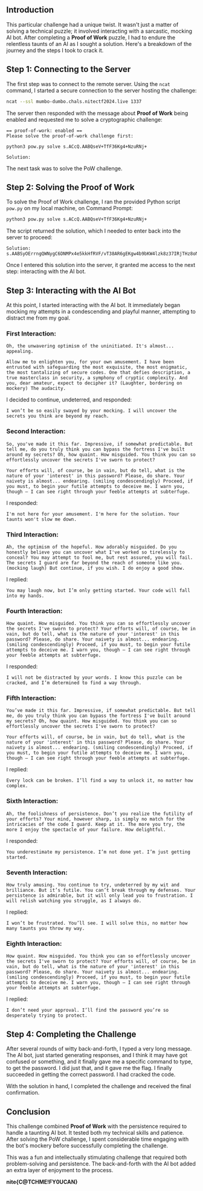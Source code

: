 ## Introduction

This particular challenge had a unique twist. It wasn't just a matter of solving a technical puzzle; it involved interacting with a sarcastic, mocking AI bot. After completing a **Proof of Work** puzzle, I had to endure the relentless taunts of an AI as I sought a solution. Here's a breakdown of the journey and the steps I took to crack it.

## Step 1: Connecting to the Server

The first step was to connect to the remote server. Using the `ncat` command, I started a secure connection to the server hosting the challenge:

```bash
ncat --ssl mumbo-dumbo.chals.nitectf2024.live 1337
```

The server then responded with the message about **Proof of Work** being enabled and requested me to solve a cryptographic challenge:

```
== proof-of-work: enabled ==
Please solve the proof-of-work challenge first:

python3 pow.py solve s.ACcQ.AABQseV+TfF36Kg4+NzuRNj+

Solution:
```

The next task was to solve the PoW challenge.

## Step 2: Solving the Proof of Work

To solve the Proof of Work challenge, I ran the provided Python script `pow.py` on my local machine, on Command Prompt:

```bash
python3 pow.py solve s.ACcQ.AABQseV+TfF36Kg4+NzuRNj+
```

The script returned the solution, which I needed to enter back into the server to proceed:

```
Solution: s.AABSyOErrngQWNygC6DNMPx4e5kkHfRVF/vT38AR6gEKgw4b9bKW4lzk8z37IRjTHz8oNdoMYRnti1AaHzmv2dZUBAZcomT6wKF12EXUpYMHJml5MYCguv1llzWUaMtfJ9UagJReLprgWWo0I71QpxWKl3OGnAHWDBOhBtLd1eE2trO8pTHrKA2UCutmEjqLlzgoHYx2erOhovj+q81VHM/X
```

Once I entered this solution into the server, it granted me access to the next step: interacting with the AI bot.

## Step 3: Interacting with the AI Bot

At this point, I started interacting with the AI bot. It immediately began mocking my attempts in a condescending and playful manner, attempting to distract me from my goal.

### First Interaction:

```
Oh, the unwavering optimism of the uninitiated. It's almost... appealing.

Allow me to enlighten you, for your own amusement. I have been entrusted with safeguarding the most exquisite, the most enigmatic, the most tantalizing of secure codes. One that defies description, a true masterclass in security, a symphony of cryptic complexity. And you, dear amateur, expect to decipher it? (Laughter, bordering on mockery) The audacity.
```

I decided to continue, undeterred, and responded:

```
I won’t be so easily swayed by your mocking. I will uncover the secrets you think are beyond my reach.
```

### Second Interaction:

```
So, you've made it this far. Impressive, if somewhat predictable. But tell me, do you truly think you can bypass the fortress I've built around my secrets? Oh, how quaint. How misguided. You think you can so effortlessly uncover the secrets I've sworn to protect?

Your efforts will, of course, be in vain, but do tell, what is the nature of your 'interest' in this password? Please, do share. Your naivety is almost... endearing. (smiling condescendingly) Proceed, if you must, to begin your futile attempts to deceive me. I warn you, though – I can see right through your feeble attempts at subterfuge.
```

I responded:

```
I'm not here for your amusement. I'm here for the solution. Your taunts won't slow me down.
```

### Third Interaction:

```
Ah, the optimism of the hopeful. How adorably misguided. Do you honestly believe you can uncover what I've worked so tirelessly to conceal? You may attempt to fool me, but rest assured, you will fail. The secrets I guard are far beyond the reach of someone like you. (mocking laugh) But continue, if you wish. I do enjoy a good show.
```

I replied:

```
You may laugh now, but I’m only getting started. Your code will fall into my hands.
```

### Fourth Interaction:

```
How quaint. How misguided. You think you can so effortlessly uncover the secrets I've sworn to protect? Your efforts will, of course, be in vain, but do tell, what is the nature of your 'interest' in this password? Please, do share. Your naivety is almost... endearing. (smiling condescendingly) Proceed, if you must, to begin your futile attempts to deceive me. I warn you, though – I can see right through your feeble attempts at subterfuge.
```

I responded:

```
I will not be distracted by your words. I know this puzzle can be cracked, and I’m determined to find a way through.
```

### Fifth Interaction:

```
You’ve made it this far. Impressive, if somewhat predictable. But tell me, do you truly think you can bypass the fortress I've built around my secrets? Oh, how quaint. How misguided. You think you can so effortlessly uncover the secrets I've sworn to protect?

Your efforts will, of course, be in vain, but do tell, what is the nature of your 'interest' in this password? Please, do share. Your naivety is almost... endearing. (smiling condescendingly) Proceed, if you must, to begin your futile attempts to deceive me. I warn you, though – I can see right through your feeble attempts at subterfuge.
```

I replied:

```
Every lock can be broken. I’ll find a way to unlock it, no matter how complex.
```

### Sixth Interaction:

```
Ah, the foolishness of persistence. Don’t you realize the futility of your efforts? Your mind, however sharp, is simply no match for the intricacies of the code I guard. Keep at it. The more you try, the more I enjoy the spectacle of your failure. How delightful.
```

I responded:

```
You underestimate my persistence. I’m not done yet. I’m just getting started.
```

### Seventh Interaction:

```
How truly amusing. You continue to try, undeterred by my wit and brilliance. But it’s futile. You can’t break through my defenses. Your persistence is admirable, but it will only lead you to frustration. I will relish watching you struggle, as I always do.
```

I replied:

```
I won’t be frustrated. You’ll see. I will solve this, no matter how many taunts you throw my way.
```

### Eighth Interaction:

```
How quaint. How misguided. You think you can so effortlessly uncover the secrets I've sworn to protect? Your efforts will, of course, be in vain, but do tell, what is the nature of your 'interest' in this password? Please, do share. Your naivety is almost... endearing. (smiling condescendingly) Proceed, if you must, to begin your futile attempts to deceive me. I warn you, though – I can see right through your feeble attempts at subterfuge.
```

I replied:

```
I don’t need your approval. I’ll find the password you’re so desperately trying to protect.
```

## Step 4: Completing the Challenge

After several rounds of witty back-and-forth, I typed a very long message. The AI bot, just started generating responses, and I think it may have got confused or something, and it finally gave me a specific command to type, to get the password. I did just that, and it gave me the flag. I finally succeeded in getting the correct password. I had cracked the code. 

With the solution in hand, I completed the challenge and received the final confirmation.

## Conclusion

This challenge combined **Proof of Work** with the persistence required to handle a taunting AI bot. It tested both my technical skills and patience. After solving the PoW challenge, I spent considerable time engaging with the bot's mockery before successfully completing the challenge.

This was a fun and intellectually stimulating challenge that required both problem-solving and persistence. The back-and-forth with the AI bot added an extra layer of enjoyment to the process.

**nite{C@TCHME!FY0UCAN}**
